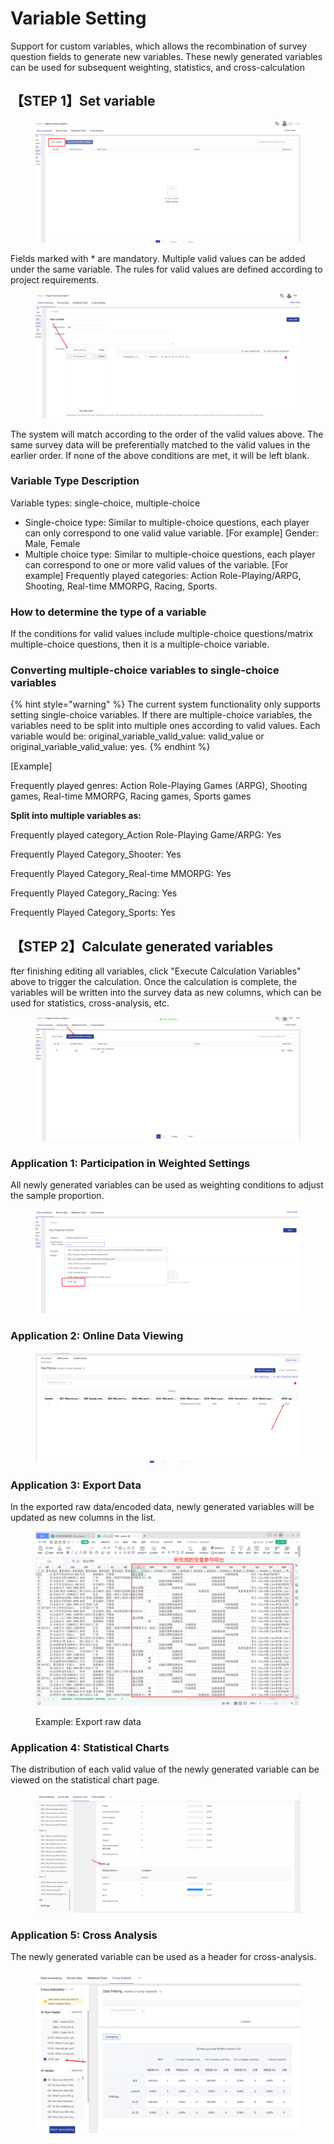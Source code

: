 # Variable Setting

Support for custom variables, which allows the recombination of survey question fields to generate new variables. These newly generated variables can be used for subsequent weighting, statistics, and cross-calculation

## 【STEP 1】Set variable

<figure><img src="../../../.gitbook/assets/image (7) (1) (1) (1) (1) (1) (1) (1) (1) (1) (1).png" alt=""><figcaption></figcaption></figure>

Fields marked with \* are mandatory. Multiple valid values can be added under the same variable. The rules for valid values are defined according to project requirements.

<figure><img src="../../../.gitbook/assets/image (8) (1) (1) (1) (1) (1) (1) (1) (1).png" alt=""><figcaption></figcaption></figure>

The system will match according to the order of the valid values above. The same survey data will be preferentially matched to the valid values in the earlier order. If none of the above conditions are met, it will be left blank.

### Variable Type Description

Variable types: single-choice, multiple-choice

* Single-choice type: Similar to multiple-choice questions, each player can only correspond to one valid value variable. \[For example] Gender: Male, Female
* Multiple choice type: Similar to multiple-choice questions, each player can correspond to one or more valid values of the variable. \[For example] Frequently played categories: Action Role-Playing/ARPG, Shooting, Real-time MMORPG, Racing, Sports.

### How to determine the type of a variable

If the conditions for valid values include multiple-choice questions/matrix multiple-choice questions, then it is a multiple-choice variable.

### Converting multiple-choice variables to single-choice variables

{% hint style="warning" %}
The current system functionality only supports setting single-choice variables. If there are multiple-choice variables, the variables need to be split into multiple ones according to valid values. Each variable would be: original\_variable\_valid\_value: valid\_value or original\_variable\_valid\_value: yes.
{% endhint %}

\[Example]

Frequently played genres: Action Role-Playing Games (ARPG), Shooting games, Real-time MMORPG, Racing games, Sports games

**Split into multiple variables as:**

Frequently played category\_Action Role-Playing Game/ARPG: Yes

Frequently Played Category\_Shooter: Yes&#x20;

Frequently Played Category\_Real-time MMORPG: Yes&#x20;

Frequently Played Category\_Racing: Yes&#x20;

Frequently Played Category\_Sports: Yes



## 【STEP 2】Calculate generated variables

fter finishing editing all variables, click "Execute Calculation Variables" above to trigger the calculation. Once the calculation is complete, the variables will be written into the survey data as new columns, which can be used for statistics, cross-analysis, etc.

<figure><img src="../../../.gitbook/assets/image (9) (1) (1) (1) (1) (1) (1) (1) (1).png" alt=""><figcaption></figcaption></figure>

### Application 1: Participation in Weighted Settings

All newly generated variables can be used as weighting conditions to adjust the sample proportion.

<figure><img src="../../../.gitbook/assets/image (2) (1) (1) (1) (1) (1) (1) (1) (1) (1).png" alt=""><figcaption></figcaption></figure>

### Application 2: Online Data Viewing

<figure><img src="../../../.gitbook/assets/image (3) (1) (1) (1) (1) (1) (1) (1).png" alt=""><figcaption></figcaption></figure>

### Application 3: Export Data

In the exported raw data/encoded data, newly generated variables will be updated as new columns in the list.

<figure><img src="../../../.gitbook/assets/image (106).png" alt=""><figcaption><p>Example: Export raw data</p></figcaption></figure>

### Application 4: Statistical Charts

The distribution of each valid value of the newly generated variable can be viewed on the statistical chart page.

<figure><img src="../../../.gitbook/assets/image (4) (1) (1) (1) (1) (1) (1) (1).png" alt=""><figcaption></figcaption></figure>

### Application 5: Cross Analysis

The newly generated variable can be used as a header for cross-analysis.

<figure><img src="../../../.gitbook/assets/image (5) (1) (1) (1) (1) (1) (1) (1).png" alt=""><figcaption></figcaption></figure>
